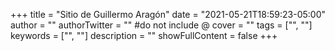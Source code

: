 +++
title = "Sitio de Guillermo Aragón"
date = "2021-05-21T18:59:23-05:00"
author = ""
authorTwitter = "" #do not include @
cover = ""
tags = ["", ""]
keywords = ["", ""]
description = ""
showFullContent = false
+++
